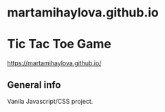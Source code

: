 # martamihaylova.github.io

# Tic Tac Toe Game

https://martamihaylova.github.io/

## General info

Vanila Javascript/CSS project.
